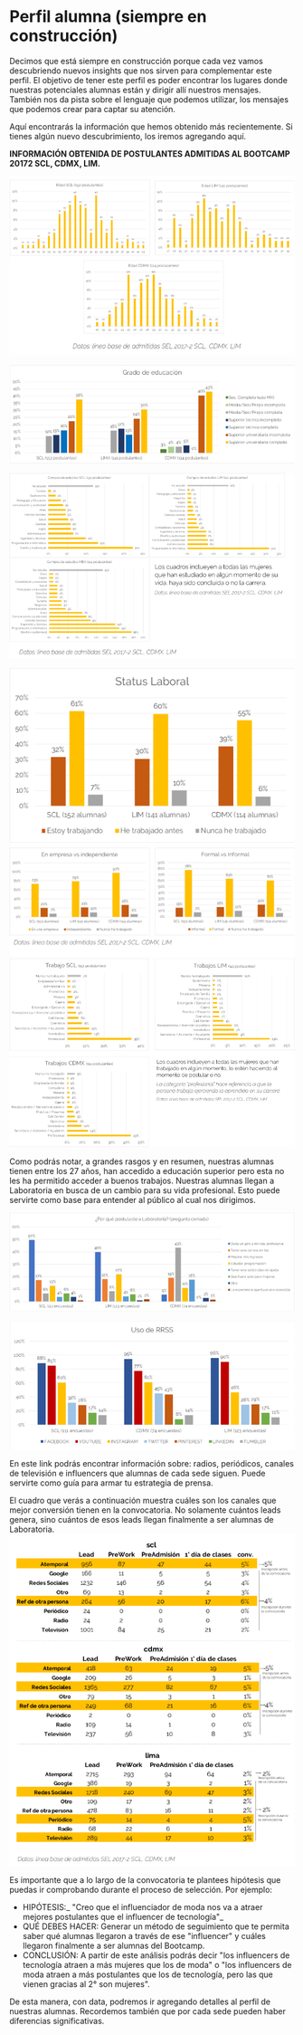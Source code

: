 # Perfil alumna \(siempre en construcción\)

Decimos que está siempre en construcción porque cada vez vamos descubriendo nuevos insights que nos sirven para complementar este perfil. El objetivo de tener este perfil es poder encontrar los lugares donde nuestras potenciales alumnas están y dirigir allí nuestros mensajes. También nos da pista sobre el lenguaje que podemos utilizar, los mensajes que podemos crear para captar su atención.

Aquí encontrarás la información que hemos obtenido más recientemente. Si tienes algún nuevo descubrimiento, los iremos agregando aquí.

**INFORMACIÓN OBTENIDA DE POSTULANTES ADMITIDAS AL BOOTCAMP 20172 SCL, CDMX, LIM.**

![](/assets/edad.png)

![](/assets/EDUCACION---grados.png)

![](/assets/EDUCACION---campos-de-estudios.png)

![](/assets/EMPLEO---situacion.png)![](/assets/EMPLEO---en-que-trabajan.png)

Como podrás notar, a grandes rasgos y en resumen, nuestras alumnas tienen entre los 27 años, han accedido a educación superior pero esta no les ha permitido acceder a buenos trabajos. Nuestras alumnas llegan a Laboratoria en busca de un cambio para su vida profesional. Esto puede servirte como base para entender al público al cual nos dirigimos.

![](/assets/por-que-postulo-a-laboratoria.png)

![](/assets/uso-de-rrss.png)



En este link podrás encontrar información sobre: radios, periódicos, canales de televisión e influencers que alumnas de cada sede siguen. Puede servirte como guía para armar tu estrategia de prensa.

El cuadro que verás a continuación muestra cuáles son los canales que mejor conversión tienen en la convocatoria. No solamente cuántos leads genera, sino cuántos de esos leads llegan finalmente a ser alumnas de Laboratoria.![](/assets/conversion-por-canales.png)

Es importante que a lo largo de la convocatoria te plantees hipótesis que puedas ir comprobando durante el proceso de selección. Por ejemplo:

* HIPÓTESIS:_ "Creo que el influenciador de moda nos va a atraer mejores postulantes que el influencer de tecnología"_
* QUÉ DEBES HACER: Generar un método de seguimiento que te permita saber qué alumnas llegaron a través de ese "influencer" y cuáles llegaron finalmente a ser alumnas del Bootcamp.
* CONCLUSIÓN: A partir de este análisis podrás decir "los influencers de tecnología atraen a más mujeres que los de moda" o "los influencers de moda atraen a más postulantes que los de tecnología, pero las que vienen gracias al 2° son mujeres".

De esta manera, con data, podremos ir agregando detalles al perfil de nuestras alumnas. Recordemos también que por cada sede pueden haber diferencias significativas.

